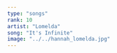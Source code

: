 ```yaml
---
type: "songs"
rank: 10
artist: "Lomelda"
song: "It's Infinite"
image: "../../hannah_lomelda.jpg"
---
```

